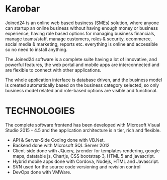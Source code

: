# Karobar
Joined24 is an online web based business (SMEs) solution, where anyone can startup an online business without having enough money or business experience, having role based options for managing business financials, manage teams/staff, manage customers, roles & security, ecommerce, social media & marketing, reports etc. everything is online and accessible so no need to install anything.

The Joined24 software is a complete suite having a lot of innovative, and powerful features, the web portal and mobile apps are interconnected and are flexible to connect with other applications.

The whole application interface is database driven, and the business model is created automatically based on the business category selected, so only business model related and role-based options are visible and functional.

# TECHNOLOGIES

The complete software frontend has been developed with Microsoft Visual Studio 2015 - 4.5 and the application architecture is n tier, rich and flexible.

- API & Server-Side Coding done with VB.Net.
- Backend done with Microsoft SQL Server 2012
- Client-side done with JQuery, jsrender for templates rendering, google maps, datatable js, Chartjs, CSS bootstrap 3, HTML 5 and javascript.
- Hybrid mobile apps done with Cordova, Nodejs, HTML and Javascript.
- SVN used for the source code versioning and revision control 
- DevOps done with VMWare.
